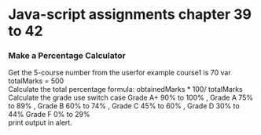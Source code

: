 <h1>Java-script assignments chapter 39 to 42 </h1>

<h3> Make a Percentage Calculator </h3>

Get the 5-course number from the userfor example course1 is 70 var totalMarks = 500 </br>
Calculate the total percentage formula: obtainedMarks * 100/ totalMarks </br>
Calculate the grade use switch case Grade A+ 90% to 100% , Grade A 75% to 89% , Grade B 60% to 74% , Grade C 45% to 60% , Grade D 30% to 44% Grade F 0% to 29%</br>
print output in alert.
